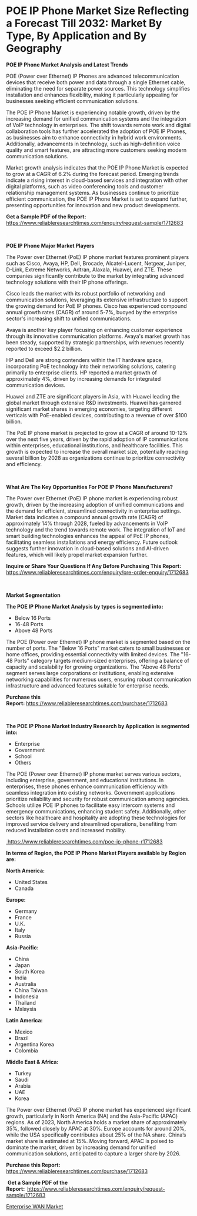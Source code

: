 <p><h1>POE IP Phone Market Size Reflecting a Forecast Till 2032: Market By Type, By Application and By Geography</h1></p><p><strong>POE IP Phone Market Analysis and Latest Trends</strong></p>
<p><p>POE (Power over Ethernet) IP Phones are advanced telecommunication devices that receive both power and data through a single Ethernet cable, eliminating the need for separate power sources. This technology simplifies installation and enhances flexibility, making it particularly appealing for businesses seeking efficient communication solutions.</p><p>The POE IP Phone Market is experiencing notable growth, driven by the increasing demand for unified communication systems and the integration of VoIP technology in enterprises. The shift towards remote work and digital collaboration tools has further accelerated the adoption of POE IP Phones, as businesses aim to enhance connectivity in hybrid work environments. Additionally, advancements in technology, such as high-definition voice quality and smart features, are attracting more customers seeking modern communication solutions.</p><p>Market growth analysis indicates that the POE IP Phone Market is expected to grow at a CAGR of 6.2% during the forecast period. Emerging trends indicate a rising interest in cloud-based services and integration with other digital platforms, such as video conferencing tools and customer relationship management systems. As businesses continue to prioritize efficient communication, the POE IP Phone Market is set to expand further, presenting opportunities for innovation and new product developments.</p></p>
<p><strong>Get a Sample PDF of the Report:&nbsp;</strong> <a href="https://www.reliableresearchtimes.com/enquiry/request-sample/1712683?utm_campaign=3316&utm_medium=2&utm_source=Github&utm_content=ia&utm_term=08042025&utm_id=poe-ip-phone">https://www.reliableresearchtimes.com/enquiry/request-sample/1712683</a></p>
<p>&nbsp;</p>
<p><strong>POE IP Phone Major Market Players</strong></p>
<p><p>The Power over Ethernet (PoE) IP phone market features prominent players such as Cisco, Avaya, HP, Dell, Brocade, Alcatel-Lucent, Netgear, Juniper, D-Link, Extreme Networks, Adtran, Alaxala, Huawei, and ZTE. These companies significantly contribute to the market by integrating advanced technology solutions with their IP phone offerings.</p><p>Cisco leads the market with its robust portfolio of networking and communication solutions, leveraging its extensive infrastructure to support the growing demand for PoE IP phones. Cisco has experienced compound annual growth rates (CAGR) of around 5-7%, buoyed by the enterprise sector's increasing shift to unified communications.</p><p>Avaya is another key player focusing on enhancing customer experience through its innovative communication platforms. Avaya's market growth has been steady, supported by strategic partnerships, with revenues recently reported to exceed $2.2 billion.</p><p>HP and Dell are strong contenders within the IT hardware space, incorporating PoE technology into their networking solutions, catering primarily to enterprise clients. HP reported a market growth of approximately 4%, driven by increasing demands for integrated communication devices.</p><p>Huawei and ZTE are significant players in Asia, with Huawei leading the global market through extensive R&D investments. Huawei has garnered significant market shares in emerging economies, targeting different verticals with PoE-enabled devices, contributing to a revenue of over $100 billion.</p><p>The PoE IP phone market is projected to grow at a CAGR of around 10-12% over the next five years, driven by the rapid adoption of IP communications within enterprises, educational institutions, and healthcare facilities. This growth is expected to increase the overall market size, potentially reaching several billion by 2028 as organizations continue to prioritize connectivity and efficiency.</p></p>
<p>&nbsp;</p>
<p><strong>What Are The Key Opportunities For POE IP Phone Manufacturers?</strong></p>
<p><p>The Power over Ethernet (PoE) IP phone market is experiencing robust growth, driven by the increasing adoption of unified communications and the demand for efficient, streamlined connectivity in enterprise settings. Market data indicates a compound annual growth rate (CAGR) of approximately 14% through 2028, fueled by advancements in VoIP technology and the trend towards remote work. The integration of IoT and smart building technologies enhances the appeal of PoE IP phones, facilitating seamless installations and energy efficiency. Future outlook suggests further innovation in cloud-based solutions and AI-driven features, which will likely propel market expansion further.</p></p>
<p><strong>Inquire or Share Your Questions If Any Before Purchasing This Report:</strong> <a href="https://www.reliableresearchtimes.com/enquiry/pre-order-enquiry/1712683?utm_campaign=3316&utm_medium=2&utm_source=Github&utm_content=ia&utm_term=08042025&utm_id=poe-ip-phone">https://www.reliableresearchtimes.com/enquiry/pre-order-enquiry/1712683</a></p>
<p>&nbsp;</p>
<p><strong>Market Segmentation</strong></p>
<p><strong>The POE IP Phone Market Analysis by types is segmented into:</strong></p>
<p><ul><li>Below 16 Ports</li><li>16-48 Ports</li><li>Above 48 Ports</li></ul></p>
<p><p>The POE (Power over Ethernet) IP phone market is segmented based on the number of ports. The "Below 16 Ports" market caters to small businesses or home offices, providing essential connectivity with limited devices. The "16-48 Ports" category targets medium-sized enterprises, offering a balance of capacity and scalability for growing organizations. The "Above 48 Ports" segment serves large corporations or institutions, enabling extensive networking capabilities for numerous users, ensuring robust communication infrastructure and advanced features suitable for enterprise needs.</p></p>
<p><strong>Purchase this Report:&nbsp;</strong><a href="https://www.reliableresearchtimes.com/purchase/1712683?utm_campaign=3316&utm_medium=2&utm_source=Github&utm_content=ia&utm_term=08042025&utm_id=poe-ip-phone">https://www.reliableresearchtimes.com/purchase/1712683</a></p>
<p>&nbsp;</p>
<p><strong>The POE IP Phone Market Industry Research by Application is segmented into:</strong></p>
<p><ul><li>Enterprise</li><li>Government</li><li>School</li><li>Others</li></ul></p>
<p><p>The POE (Power over Ethernet) IP phone market serves various sectors, including enterprise, government, and educational institutions. In enterprises, these phones enhance communication efficiency with seamless integration into existing networks. Government applications prioritize reliability and security for robust communication among agencies. Schools utilize POE IP phones to facilitate easy intercom systems and emergency communications, enhancing student safety. Additionally, other sectors like healthcare and hospitality are adopting these technologies for improved service delivery and streamlined operations, benefiting from reduced installation costs and increased mobility.</p></p>
<p><a href="https://www.reliableresearchtimes.com/poe-ip-phone-r1712683?utm_campaign=3316&utm_medium=2&utm_source=Github&utm_content=ia&utm_term=08042025&utm_id=poe-ip-phone">&nbsp;https://www.reliableresearchtimes.com/poe-ip-phone-r1712683</a></p>
<p><strong>In terms of Region, the POE IP Phone Market Players available by Region are:</strong></p>
<p>
    <p> <strong> North America: </strong>
        <ul>
            <li>United States</li>
            <li>Canada</li>
        </ul>
        </p> 
    <p> <strong> Europe: </strong>
        <ul>
            <li>Germany</li>
            <li>France</li>
            <li>U.K.</li>
            <li>Italy</li>
            <li>Russia</li>
        </ul>
        </p> 
    <p> <strong> Asia-Pacific: </strong>
        <ul>
            <li>China</li>
            <li>Japan</li>
            <li>South Korea</li>
            <li>India</li>
            <li>Australia</li>
            <li>China Taiwan</li>
            <li>Indonesia</li>
            <li>Thailand</li>
            <li>Malaysia</li>
        </ul>
        </p> 
    <p> <strong> Latin America: </strong>
        <ul>
            <li>Mexico</li>
            <li>Brazil</li>
            <li>Argentina Korea</li>
            <li>Colombia</li>
        </ul>
        </p> 
    <p> <strong> Middle East & Africa: </strong>
        <ul>
            <li>Turkey</li>
            <li>Saudi</li>
            <li>Arabia</li>
            <li>UAE</li>
            <li>Korea</li>
        </ul>
    </p>
    </p>
<p><p>The Power over Ethernet (PoE) IP phone market has experienced significant growth, particularly in North America (NA) and the Asia-Pacific (APAC) regions. As of 2023, North America holds a market share of approximately 35%, followed closely by APAC at 30%. Europe accounts for around 20%, while the USA specifically contributes about 25% of the NA share. China’s market share is estimated at 15%. Moving forward, APAC is poised to dominate the market, driven by increasing demand for unified communication solutions, anticipated to capture a larger share by 2026.</p></p>
<p><strong>Purchase this Report: </strong><a href="https://www.reliableresearchtimes.com/purchase/1712683?utm_campaign=3316&utm_medium=2&utm_source=Github&utm_content=ia&utm_term=08042025&utm_id=poe-ip-phone">https://www.reliableresearchtimes.com/purchase/1712683</a></p>
<p>&nbsp;<strong>Get a Sample PDF of the Report:&nbsp;&nbsp;</strong><a href="https://www.reliableresearchtimes.com/enquiry/request-sample/1712683?utm_campaign=3316&utm_medium=2&utm_source=Github&utm_content=ia&utm_term=08042025&utm_id=poe-ip-phone">https://www.reliableresearchtimes.com/enquiry/request-sample/1712683</a></p>
<p><strong></strong></p>
<p><p><a href="https://github.com/duscarajlha/Market-Research-Report-List-1/blob/main/enterprise-wan-market.md?utm_campaign=3316&utm_medium=2&utm_source=Github&utm_content=ia&utm_term=08042025&utm_id=poe-ip-phone">Enterprise WAN Market</a></p></p>